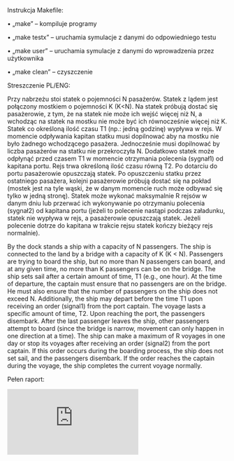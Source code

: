 Instrukcja Makefile:

•	„make” – kompiluje programy

•	„make testx” – uruchamia symulacje z danymi do odpowiedniego testu

•	„make user” – uruchamia symulacje z danymi do wprowadzenia przez użytkownika

•	„make clean” – czyszczenie


Streszczenie PL/ENG:

Przy nabrzeżu stoi statek o pojemności N pasażerów. Statek z lądem jest połączony mostkiem o pojemności K (K<N). Na statek próbują dostać się pasażerowie, z tym, że na statek nie może ich wejść więcej niż N, a wchodząc na statek na mostku nie może być ich równocześnie więcej niż K. Statek co określoną ilość czasu T1 (np.: jedną godzinę) wypływa w rejs. W momencie odpływania kapitan statku musi dopilnować aby na mostku nie było żadnego wchodzącego pasażera. Jednocześnie musi dopilnować by liczba pasażerów na statku nie przekroczyła N. Dodatkowo statek może odpłynąć przed czasem T1 w momencie otrzymania polecenia (sygnał1) od kapitana portu. Rejs trwa określoną ilość czasu równą T2. Po dotarciu do portu pasażerowie opuszczają statek. Po opuszczeniu statku przez ostatniego pasażera, kolejni pasażerowie próbują dostać się na pokład (mostek jest na tyle wąski, że w danym momencie ruch może odbywać się tylko w jedną stronę). Statek może wykonać maksymalnie R rejsów w danym dniu lub przerwać ich wykonywanie po otrzymaniu polecenia (sygnał2) od kapitana portu (jeżeli to polecenie nastąpi podczas załadunku, statek nie wypływa w rejs, a pasażerowie opuszczają statek. Jeżeli polecenie dotrze do kapitana w trakcie rejsu statek kończy bieżący rejs normalnie).

By the dock stands a ship with a capacity of N passengers. The ship is connected to the land by a bridge with a capacity of K (K < N). Passengers are trying to board the ship, but no more than N passengers can board, and at any given time, no more than K passengers can be on the bridge. The ship sets sail after a certain amount of time, T1 (e.g., one hour). At the time of departure, the captain must ensure that no passengers are on the bridge. He must also ensure that the number of passengers on the ship does not exceed N. Additionally, the ship may depart before the time T1 upon receiving an order (signal1) from the port captain. The voyage lasts a specific amount of time, T2. Upon reaching the port, the passengers disembark. After the last passenger leaves the ship, other passengers attempt to board (since the bridge is narrow, movement can only happen in one direction at a time). The ship can make a maximum of R voyages in one day or stop its voyages after receiving an order (signal2) from the port captain. If this order occurs during the boarding process, the ship does not set sail, and the passengers disembark. If the order reaches the captain during the voyage, the ship completes the current voyage normally.


Pełen raport:

![Dokumentacja PDF](https://github.com/Tori394/CruiseShipSymulation/blob/main/Raport.pdf)
